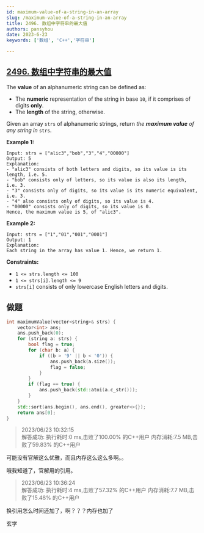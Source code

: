 ```yaml
---
id: maximum-value-of-a-string-in-an-array
slug: /maximum-value-of-a-string-in-an-array
title: 2496. 数组中字符串的最大值
authors: pansyhou
date: 2023-6-23
keywords: ['数组', 'C++','字符串']

---
```


## [2496. 数组中字符串的最大值](https://leetcode.cn/problems/maximum-value-of-a-string-in-an-array/)

The **value** of an alphanumeric string can be defined as:

- The **numeric** representation of the string in base `10`, if it comprises of digits **only**.
- The **length** of the string, otherwise.

Given an array `strs` of alphanumeric strings, return *the **maximum value** of any string in* `strs`.



**Example 1:**

```
Input: strs = ["alic3","bob","3","4","00000"]
Output: 5
Explanation: 
- "alic3" consists of both letters and digits, so its value is its length, i.e. 5.
- "bob" consists only of letters, so its value is also its length, i.e. 3.
- "3" consists only of digits, so its value is its numeric equivalent, i.e. 3.
- "4" also consists only of digits, so its value is 4.
- "00000" consists only of digits, so its value is 0.
Hence, the maximum value is 5, of "alic3".
```

**Example 2:**

```
Input: strs = ["1","01","001","0001"]
Output: 1
Explanation: 
Each string in the array has value 1. Hence, we return 1.
```



**Constraints:**

- `1 <= strs.length <= 100`
- `1 <= strs[i].length <= 9`
- `strs[i]` consists of only lowercase English letters and digits.



## 做题

```cpp
int maximumValue(vector<string>& strs) {
    vector<int> ans;
    ans.push_back(0);
    for (string a: strs) {
        bool flag = true;
        for (char b: a) {
            if ((b > '9' || b < '0')) {
                ans.push_back(a.size());
                flag = false;
            }
        }
        if (flag == true) {
            ans.push_back(std::atoi(a.c_str()));
        }
    }
    std::sort(ans.begin(), ans.end(), greater<>{});
    return ans[0];
}
```

> 2023/06/23 10:32:15	
> 解答成功:
> 执行耗时:0 ms,击败了100.00% 的C++用户
> 内存消耗:7.5 MB,击败了59.83% 的C++用户

可能没有官解这么优雅，而且内存这么这么多啊。。

哦我知道了，官解用的引用。

> 2023/06/23 10:36:24	
> 解答成功:
> 执行耗时:4 ms,击败了57.32% 的C++用户
> 内存消耗:7.7 MB,击败了15.48% 的C++用户

换引用怎么时间还加了，啊？？？内存也加了

玄学

